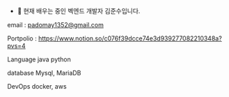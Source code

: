 - 🌱 현재 배우는 중인 벡엔드 개발자 김준수입니다.

email : padomay1352@gmail.com

Portpolio : https://www.notion.so/c076f39dcce74e3d939277082210348a?pvs=4

Language
java python

database
Mysql, MariaDB

DevOps
docker, aws

